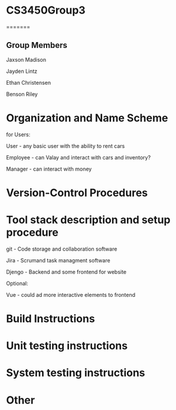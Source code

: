 # CS3450Group3
=======
## Group Members
Jaxson Madison

Jayden Lintz

Ethan Christensen

Benson Riley



# Organization and Name Scheme

for Users:

User - any basic user with the ability to rent cars

Employee - can Valay and interact with cars and inventory?

Manager - can interact with money


# Version-Control Procedures


# Tool stack description and setup procedure

git - Code storage and collaboration software

Jira - Scrumand task managment software

Djengo - Backend and some frontend for website

Optional:

Vue - could ad more interactive elements to frontend

# Build Instructions


# Unit testing instructions


# System testing instructions


# Other
